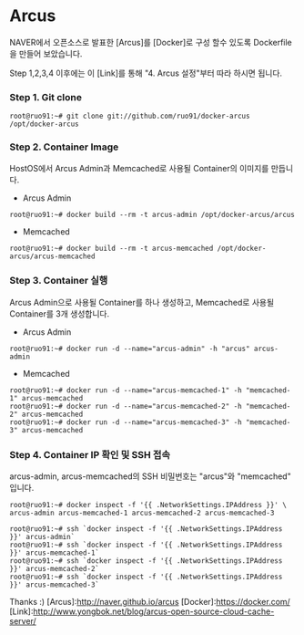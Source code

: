 # Arcus
NAVER에서 오픈소스로 발표한 [Arcus]를 [Docker]로 구성 할수 있도록 Dockerfile을 만들어 보았습니다.

Step 1,2,3,4 이후에는 이 [Link]를 통해 "4. Arcus 설정"부터 따라 하시면 됩니다.

### Step 1. Git clone
```
root@ruo91:~# git clone git://github.com/ruo91/docker-arcus /opt/docker-arcus
```

### Step 2. Container Image
HostOS에서 Arcus Admin과 Memcached로 사용될 Container의 이미지를 만듭니다.

- Arcus Admin
```
root@ruo91:~# docker build --rm -t arcus-admin /opt/docker-arcus/arcus
```

- Memcached
```
root@ruo91:~# docker build --rm -t arcus-memcached /opt/docker-arcus/arcus-memcached
```

### Step 3. Container 실행
Arcus Admin으로 사용될 Container를 하나 생성하고, Memcached로 사용될 Container를 3개 생성합니다.

- Arcus Admin
```
root@ruo91:~# docker run -d --name="arcus-admin" -h "arcus" arcus-admin
```

- Memcached
```
root@ruo91:~# docker run -d --name="arcus-memcached-1" -h "memcached-1" arcus-memcached
root@ruo91:~# docker run -d --name="arcus-memcached-2" -h "memcached-2" arcus-memcached
root@ruo91:~# docker run -d --name="arcus-memcached-3" -h "memcached-3" arcus-memcached
```

### Step 4. Container IP 확인 및 SSH 접속
arcus-admin, arcus-memcached의 SSH 비밀번호는 "arcus"와 "memcached" 입니다.

```
root@ruo91:~# docker inspect -f '{{ .NetworkSettings.IPAddress }}' \
arcus-admin arcus-memcached-1 arcus-memcached-2 arcus-memcached-3
```
```
root@ruo91:~# ssh `docker inspect -f '{{ .NetworkSettings.IPAddress }}' arcus-admin`
root@ruo91:~# ssh `docker inspect -f '{{ .NetworkSettings.IPAddress }}' arcus-memcached-1`
root@ruo91:~# ssh `docker inspect -f '{{ .NetworkSettings.IPAddress }}' arcus-memcached-2`
root@ruo91:~# ssh `docker inspect -f '{{ .NetworkSettings.IPAddress }}' arcus-memcached-3`
```

Thanks :)
[Arcus]:http://naver.github.io/arcus
[Docker]:https://docker.com/
[Link]:http://www.yongbok.net/blog/arcus-open-source-cloud-cache-server/
